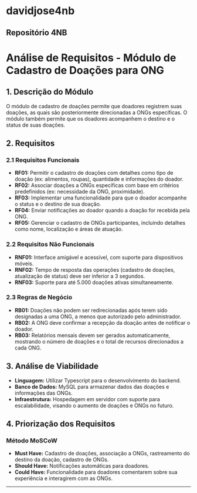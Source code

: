 # davidjose4nb
Repositório 4NB
---

# Análise de Requisitos - Módulo de Cadastro de Doações para ONG

## 1. Descrição do Módulo

O módulo de cadastro de doações permite que doadores registrem suas doações, as quais são posteriormente direcionadas a ONGs específicas. O módulo também permite que os doadores acompanhem o destino e o status de suas doações.

## 2. Requisitos

### 2.1 Requisitos Funcionais
- **RF01:** Permitir o cadastro de doações com detalhes como tipo de doação (ex: alimentos, roupas), quantidade e informações do doador.
- **RF02:** Associar doações a ONGs específicas com base em critérios predefinidos (ex: necessidade da ONG, proximidade).
- **RF03:** Implementar uma funcionalidade para que o doador acompanhe o status e o destino de sua doação.
- **RF04:** Enviar notificações ao doador quando a doação for recebida pela ONG.
- **RF05:** Gerenciar o cadastro de ONGs participantes, incluindo detalhes como nome, localização e áreas de atuação.

### 2.2 Requisitos Não Funcionais
- **RNF01:** Interface amigável e acessível, com suporte para dispositivos móveis.
- **RNF02:** Tempo de resposta das operações (cadastro de doações, atualização de status) deve ser inferior a 3 segundos.
- **RNF03:** Suporte para até 5.000 doações ativas simultaneamente.

### 2.3 Regras de Negócio
- **RB01:** Doações não podem ser redirecionadas após terem sido designadas a uma ONG, a menos que autorizado pelo administrador.
- **RB02:** A ONG deve confirmar a recepção da doação antes de notificar o doador.
- **RB03:** Relatórios mensais devem ser gerados automaticamente, mostrando o número de doações e o total de recursos direcionados a cada ONG.

## 3. Análise de Viabilidade

- **Linguagem:** Utilizar Typescript para o desenvolvimento do backend.
- **Banco de Dados:** MySQL para armazenar dados das doações e informações das ONGs.
- **Infraestrutura:** Hospedagem em servidor com suporte para escalabilidade, visando o aumento de doações e ONGs no futuro.

## 4. Priorização dos Requisitos

### Método MoSCoW
- **Must Have:** Cadastro de doações, associação a ONGs, rastreamento do destino da doação, cadastro de ONGs.
- **Should Have:** Notificações automáticas para doadores.
- **Could Have:** Funcionalidade para doadores comentarem sobre sua experiência e interagirem com as ONGs.

---